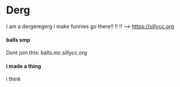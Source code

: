 # Derg
I am a dergeregerg
i make funnies
go there!! !! !! --> https://sillycc.org
#### balls smp
Dont join this: balls.mc.sillycc.org
#### i made a thing
i think

<!---
ZuriProto/ZuriProto is a ✨ special ✨ repository because its `README.md` (this file) appears on your GitHub profile.
You can click the Preview link to take a look at your changes.
--->

